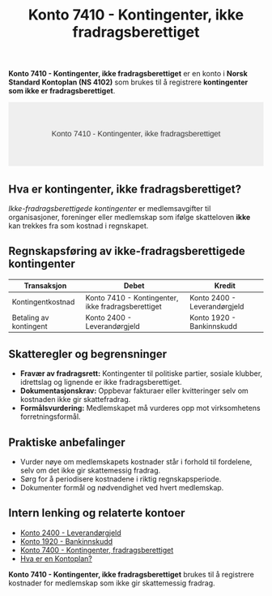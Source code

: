 ﻿---
title: "Konto 7410 - Kontingenter, ikke fradragsberettiget"
seoTitle: "Konto 7410 | Kontingenter, ikke fradragsberettiget | Kontoplan"
description: "Konto 7410 i Norsk Standard Kontoplan brukes til å bokføre kontingenter som ikke er fradragsberettiget. Lær skatteregler, bokføring, dokumentasjon og anbefalinger for korrekt behandling."
summary: "Oversikt over konto 7410 for ikke-fradragsberettigede kontingenter med regler, bokføring og dokumentasjonskrav."
---

**Konto 7410 - Kontingenter, ikke fradragsberettiget** er en konto i **Norsk Standard Kontoplan (NS 4102)** som brukes til å registrere **kontingenter som ikke er fradragsberettiget**.

![Illustrasjon av konto 7410 Kontingenter, ikke fradragsberettiget](7410-kontingenter-ikke-fradragsberettiget-image.svg)

## Hva er kontingenter, ikke fradragsberettiget?

*Ikke-fradragsberettigede kontingenter* er medlemsavgifter til organisasjoner, foreninger eller medlemskap som ifølge skatteloven **ikke** kan trekkes fra som kostnad i regnskapet.

## Regnskapsføring av ikke-fradragsberettigede kontingenter

| Transaksjon                | Debet                                          | Kredit                      |
|----------------------------|------------------------------------------------|-----------------------------|
| Kontingentkostnad          | Konto 7410 - Kontingenter, ikke fradragsberettiget | Konto 2400 - Leverandørgjeld |
| Betaling av kontingent     | Konto 2400 - Leverandørgjeld                   | Konto 1920 - Bankinnskudd   |

## Skatteregler og begrensninger

* **Fravær av fradragsrett:** Kontingenter til politiske partier, sosiale klubber, idrettslag og lignende er ikke fradragsberettiget.
* **Dokumentasjonskrav:** Oppbevar fakturaer eller kvitteringer selv om kostnaden ikke gir skattefradrag.
* **Formålsvurdering:** Medlemskapet må vurderes opp mot virksomhetens forretningsformål.

## Praktiske anbefalinger

* Vurder nøye om medlemskapets kostnader står i forhold til fordelene, selv om det ikke gir skattemessig fradrag.
* Sørg for å periodisere kostnadene i riktig regnskapsperiode.
* Dokumenter formål og nødvendighet ved hvert medlemskap.

## Intern lenking og relaterte kontoer

* [Konto 2400 - Leverandørgjeld](/blogs/kontoplan/2400-leverandorgjeld "Konto 2400 - Leverandørgjeld")
* [Konto 1920 - Bankinnskudd](/blogs/kontoplan/1920-bankinnskudd "Konto 1920 - Bankinnskudd")
* [Konto 7400 - Kontingenter, fradragsberettiget](/blogs/kontoplan/7400-kontingenter-fradragsberettiget "Konto 7400 - Kontingenter, fradragsberettiget")
* [Hva er en Kontoplan?](/blogs/regnskap/hva-er-kontoplan "Hva er en Kontoplan? Komplett Guide til Kontoplaner i Norsk Regnskap")

**Konto 7410 - Kontingenter, ikke fradragsberettiget** brukes til å registrere kostnader for medlemskap som ikke gir skattemessig fradrag.






